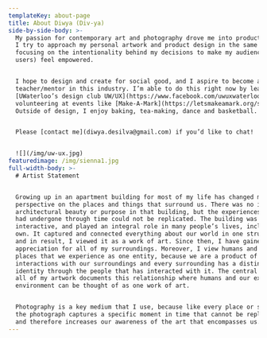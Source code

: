 ```yaml
---
templateKey: about-page
title: About Diwya (Div-ya)
side-by-side-body: >-
  My passion for contemporary art and photography drove me into product design.
  I try to approach my personal artwork and product design in the same way,
  focusing on the intentionality behind my decisions to make my audience (or
  users) feel empowered. 


  I hope to design and create for social good, and I aspire to become a
  teacher/mentor in this industry. I’m able to do this right now by leading
  [UWaterloo’s design club UW/UX](https://www.facebook.com/uwuxwaterloo/) and
  volunteering at events like [Make-A-Mark](https://letsmakeamark.org/sf/).
  Outside of design, I enjoy baking, tea-making, dance and basketball. 


  Please [contact me](diwya.desilva@gmail.com) if you’d like to chat!


  ![](/img/uw-ux.jpg)
featuredimage: /img/sienna1.jpg
full-width-body: >-
  # Artist Statement


  Growing up in an apartment building for most of my life has changed my
  perspective on the places and things that surround us. There was no intent for
  architectural beauty or purpose in that building, but the experiences that it
  had undergone through time could not be replicated. The building was unique,
  interactive, and played an integral role in many people’s lives, including my
  own. It captured and connected everything about our world in one structure,
  and in result, I viewed it as a work of art. Since then, I have gained an
  appreciation for all of my surroundings. Moreover, I view humans and the
  places that we experience as one entity, because we are a product of all our
  interactions with our surroundings and every surrounding has a distinct
  identity through the people that has interacted with it. The central theme for
  all of my artwork documents this relationship where humans and our external
  environment can be thought of as one work of art. 


  Photography is a key medium that I use, because like every place or structure,
  the photograph captures a specific moment in time that cannot be replicated,
  and therefore increases our awareness of the art that encompasses us.
---
```


